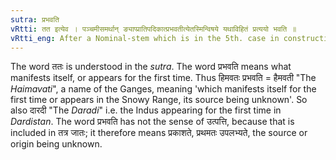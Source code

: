 ```yaml
---
sutra: प्रभवति
vRtti: तत इत्येव । पञ्चमीसमर्थान् ङ्याप्प्रातिपदिकात्प्रभवतीत्येतस्मिन्विषये यथाविहितं प्रत्ययो भवति ॥
vRtti_eng: After a Nominal-stem which is in the 5th. case in construction, an affix (one of those already taught) comes in the sense of 'what appears for the first time'.
---
```

The word ततः is understood in the _sutra_. The word प्रभवति means what manifests itself, or appears for the first time. Thus हिमवतः प्रभवति = हैमवती "The _Haimavati_", a name of the Ganges, meaning 'which manifests itself for the first time or appears in the Snowy Range, its source being unknown'. So also दारदी "The _Daradi_" i.e. the Indus appearing for the first time in _Dardistan_. The word प्रभवति has not the sense of उत्पत्ति, because that is included in तत्र जातः; it therefore means प्रकाशते, प्रथमतः उपलभ्यते, the source or origin being unknown.
